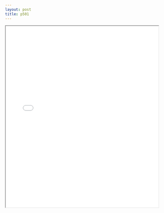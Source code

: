 ```yaml
---
layout: post
title: p501
---
```


<div class="pdf-container">
<iframe src="/ea/assets/pdfs/p501.pdf" height="600" width="100%" allowFullScreen="true"></iframe>
</div>

